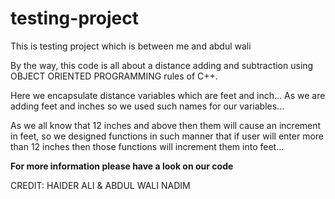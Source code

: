# testing-project
This is testing project which is between me and abdul wali

By the way, this code is all about a distance adding and subtraction using OBJECT ORIENTED PROGRAMMING rules of C++.

Here we encapsulate distance variables which are feet and inch...
As we are adding feet and inches so we used such names for our variables...

As we all know that 12 inches and above then them will cause an increment in feet, so we designed functions in such manner that if user will enter more than 12 inches then those functions will increment them into feet...

**For more information please have a look on our code**

CREDIT: HAIDER ALI & ABDUL WALI NADIM
